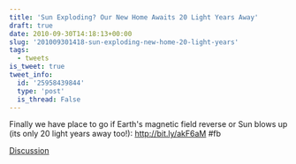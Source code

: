 ```yaml
---
title: 'Sun Exploding? Our New Home Awaits 20 Light Years Away'
draft: true
date: 2010-09-30T14:18:13+00:00
slug: '201009301418-sun-exploding-new-home-20-light-years'
tags:
  - tweets
is_tweet: true
tweet_info:
  id: '25958439844'
  type: 'post'
  is_thread: False
---
```




Finally we have place to go if Earth's magnetic field reverse or Sun blows up (its only 20 light years away too!): http://bit.ly/akF6aM #fb

[Discussion](https://x.com/sytelus/status/25958439844)
